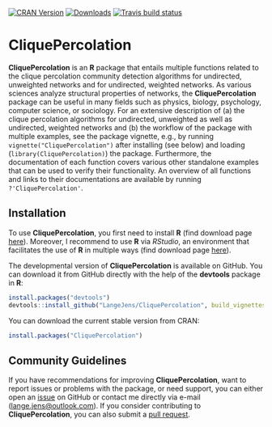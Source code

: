 [![CRAN Version](http://www.r-pkg.org/badges/version/CliquePercolation)](https://cran.r-project.org/package=CliquePercolation)
[![Downloads](https://cranlogs.r-pkg.org/badges/CliquePercolation)](https://cran.r-project.org/package=CliquePercolation)
[![Travis build status](https://travis-ci.com/LangeJens/CliquePercolation.svg?branch=master)](https://travis-ci.com/LangeJens/CliquePercolation)

# CliquePercolation

**CliquePercolation** is an **R** package that entails multiple functions related to the clique percolation community detection algorithms for undirected, unweighted networks and for undirected, weighted networks. As various sciences analyze structural properties of networks, the **CliquePercolation** package can be useful in many fields such as physics, biology, psychology, computer science, or sociology. For an extensive description of (a) the clique percolation algorithms for undirected, unweighted as well as undirected, weighted networks and (b) the workflow of the package with multiple examples, see the package vignette, e.g., by running `vignette("CliquePercolation")` after installing (see below) and loading (`library(CliquePercolation)`) the package. Furthermore, the documentation of each function covers various other standalone examples that can be used to verify their functionality. An overview of all functions and links to their documentations are available by running `?'CliquePercolation'`.

## Installation

To use **CliquePercolation**, you first need to install **R** (find download page [here](https://cran.r-project.org/)). Moreover, I recommend to use **R** via *RStudio*, an environment that facilitates the use of **R** in multiple ways (find download page [here](https://rstudio.com/)).

The developmental version of **CliquePercolation** is available on GitHub. You can download it from GitHub directly with the help of the **devtools** package in **R**:


```r
install.packages("devtools")
devtools::install_github("LangeJens/CliquePercolation", build_vignettes = TRUE)
```


You can download the current stable version from CRAN:


```r
install.packages("CliquePercolation")
```

## Community Guidelines

If you have recommendations for improving **CliquePercolation**, want to report issues or problems with the package, or need support, you can either open an [issue](https://github.com/LangeJens/CliquePercolation/issues) on GitHub or contact me directly via e-mail (<lange.jens@outlook.com>). If you consider contributing to **CliquePercolation**, you can also submit a [pull request](https://github.com/LangeJens/CliquePercolation/pulls).